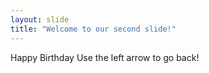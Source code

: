 ```yaml
---
layout: slide
title: "Welcome to our second slide!"
---
```

Happy Birthday
Use the left arrow to go back!
